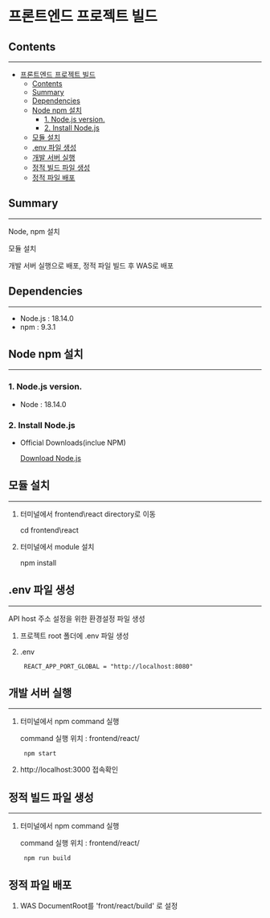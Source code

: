 # 프론트엔드 프로젝트 빌드

## Contents
---
- [프론트엔드 프로젝트 빌드](#프론트엔드-프로젝트-빌드)
  - [Contents](#contents)
  - [Summary](#summary)
  - [Dependencies](#dependencies)
  - [Node npm 설치](#node-npm-설치)
    - [1. Node.js version.](#1-nodejs-version)
    - [2. Install Node.js](#2-install-nodejs)
  - [모듈 설치](#모듈-설치)
  - [.env 파일 생성](#env-파일-생성)
  - [개발 서버 실행](#개발-서버-실행)
  - [정적 빌드 파일 생성](#정적-빌드-파일-생성)
  - [정적 파일 배포](#정적-파일-배포)
## Summary
---
Node, npm 설치

모듈 설치

개발 서버 실행으로 배포, 정적 파일 빌드 후 WAS로 배포

## Dependencies
---
* Node.js : 18.14.0 
* npm :  9.3.1

## Node npm 설치
---

### 1. Node.js version.

  * Node : 18.14.0 

### 2. Install Node.js

  * Official Downloads(inclue NPM)

    [Download Node.js](https://nodejs.org/en/download/)

## 모듈 설치
---
1. 터미널에서 frontend\react directory로 이동

    cd frontend\react

2. 터미널에서 module 설치

    npm install

## .env 파일 생성
---
API host 주소 설정을 위한 환경설정 파일 생성

1. 프로젝트 root 폴더에 .env 파일 생성
2. .env
    
        REACT_APP_PORT_GLOBAL = "http://localhost:8080"

## 개발 서버 실행
---
1. 터미널에서 npm command 실행
   
    command 실행 위치 : frontend/react/
  
        npm start

2. http://localhost:3000 접속확인

## 정적 빌드 파일 생성
---
1. 터미널에서 npm command 실행

    command 실행 위치 : frontend/react/

        npm run build
        
## 정적 파일 배포

1. WAS DocumentRoot를 'front/react/build' 로 설정
